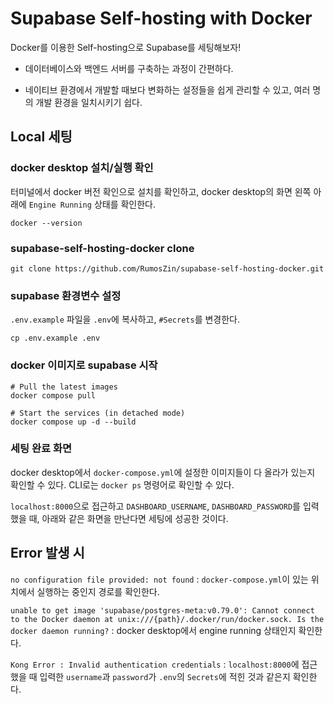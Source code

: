 # Supabase Self-hosting with Docker

Docker를 이용한 Self-hosting으로 Supabase를 세팅해보자!

- 데이터베이스와 백엔드 서버를 구축하는 과정이 간편하다.

- 네이티브 환경에서 개발할 때보다 변화하는 설정들을 쉽게 관리할 수 있고, 여러 명의 개발 환경을 일치시키기 쉽다.

## Local 세팅

### docker desktop 설치/실행 확인

터미널에서 docker 버전 확인으로 설치를 확인하고, docker desktop의 화면 왼쪽 아래에 `Engine Running` 상태를 확인한다.
```shell
docker --version
```

### supabase-self-hosting-docker clone

```shell
git clone https://github.com/RumosZin/supabase-self-hosting-docker.git
```

### supabase 환경변수 설정

`.env.example` 파일을 `.env`에 복사하고, `#Secrets`를 변경한다.

```shell
cp .env.example .env
```

### docker 이미지로 supabase 시작

```shell
# Pull the latest images
docker compose pull

# Start the services (in detached mode)
docker compose up -d --build
```

### 세팅 완료 화면

docker desktop에서 `docker-compose.yml`에 설정한 이미지들이 다 올라가 있는지 확인할 수 있다. CLI로는 `docker ps` 명령어로 확인할 수 있다. 

`localhost:8000`으로 접근하고 `DASHBOARD_USERNAME`, `DASHBOARD_PASSWORD`를 입력했을 때, 아래와 같은 화면을 만난다면 세팅에 성공한 것이다.

## Error 발생 시

`no configuration file provided: not found` : `docker-compose.yml`이 있는 위치에서 실행하는 중인지 경로를 확인한다.

`unable to get image 'supabase/postgres-meta:v0.79.0': Cannot connect to the Docker daemon at unix:///{path}/.docker/run/docker.sock. Is the docker daemon running?` : docker desktop에서 engine running 상태인지 확인한다.

`Kong Error : Invalid authentication credentials` : `localhost:8000`에 접근했을 때 입력한 `username`과 `password`가 `.env`의 `Secrets`에 적힌 것과 같은지 확인한다.